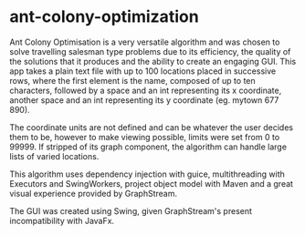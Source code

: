# ant-colony-optimization

Ant Colony Optimisation is a very versatile algorithm and was chosen to solve travelling salesman type problems due to its efficiency, the quality of the solutions that it produces and the ability to create an engaging GUI. This app takes a plain text file with up to 100 locations placed in successive rows, where the first element is the name, composed of up to ten characters, followed by a space and an int representing its x coordinate, another space and an int representing its y coordinate (eg. mytown 677 890).

The coordinate units are not defined and can be whatever the user decides them to be, however to make viewing possible, limits were set from 0 to 99999. If stripped of its graph component, the algorithm can handle large lists of varied locations.

This algorithm uses dependency injection with guice, multithreading with Executors and SwingWorkers, project object model with Maven and a great visual experience provided by GraphStream.

The GUI was created using Swing, given GraphStream's present incompatibility with JavaFx.
